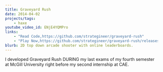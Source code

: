 ```yaml
---
title: Graveyard Rush
date: 2014-04-02
projects/tags:
    - haxe
youtube_video_id: ENjE4YQMPro
links:
    - "Read Code,https://github.com/strategineer/graveyard-rush"
    - "Play Now,https://github.com/strategineer/graveyard-rush/releases"
blurb: 2D top down arcade shooter with online leaderboards.
---
```

I developed Graveyard Rush DURING my last exams of my fourth semester at McGill University right before my second internship at CAE.
